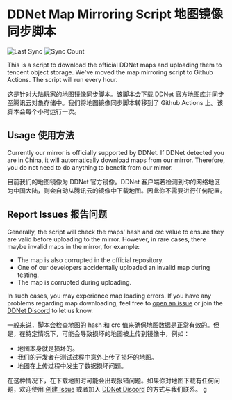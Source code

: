 # DDNet Map Mirroring Script 地图镜像同步脚本

![Last Sync](https://ddnet-maps-1251829362.file.myqcloud.com/last-sync.svg) ![Sync Count](https://ddnet-maps-1251829362.file.myqcloud.com/sync-count.svg)

This is a script to download the official DDNet maps and uploading them to tencent object storage. We've moved the map mirroring script to Github Actions. The script will run every hour.

这是针对大陆玩家的地图镜像同步脚本。该脚本会下载 DDNet 官方地图库并同步至腾讯云对象存储中。我们将地图镜像同步脚本转移到了 Github Actions 上。该脚本会每个小时运行一次。

## Usage 使用方法

Currently our mirror is officially supported by DDNet. If DDNet detected you are in China, it will automatically download maps from our mirror. Therefore, you do not need to do anything to benefit from our mirror.

目前我们的地图镜像为 DDNet 官方镜像。DDNet 客户端若检测到你的网络地区为中国大陆，则会自动从腾讯云的镜像中下载地图。因此你不需要进行任何配置。

## Report Issues 报告问题

Generally, the script will check the maps' hash and crc value to ensure they are valid before uploading to the mirror. However, in rare cases, there maybe invalid maps in the mirror, for example:

- The map is also corrupted in the official repository.
- One of our developers accidentally uploaded an invalid map during testing.
- The map is corrupted during uploading.

In such cases, you may experience map loading errors. If you have any problems regarding map downloading, feel free to [open an issue](https://github.com/TeeworldsCN/mirror-sync/issues/new) or join the [DDNet Discord](https://ddnet.org/discord) to let us know.

一般来说，脚本会检查地图的 hash 和 crc 值来确保地图数据是正常有效的。但是，在特定情况下，可能会导致损坏的地图被上传到镜像中，例如：

- 地图本身就是损坏的。
- 我们的开发者在测试过程中意外上传了损坏的地图。
- 地图在上传过程中发生了数据损坏问题。

在这种情况下，在下载地图时可能会出现报错问题。如果你对地图下载有任何问题，欢迎使用 [创建 Issue](https://github.com/TeeworldsCN/mirror-sync/issues/new) 或者加入 [DDNet Discord](https://ddnet.org/discord) 的方式与我们联系。
g